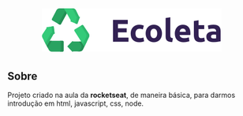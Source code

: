 <h1 align="center"><img src="public/assets/logo.svg" /></h1>

## Sobre
Projeto criado na aula da **rocketseat**, de maneira básica, para darmos introdução em html, javascript, css, node.
